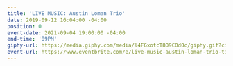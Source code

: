 ```yaml
---
title: 'LIVE MUSIC: Austin Loman Trio'
date: 2019-09-12 16:04:00 -04:00
position: 0
event-date: 2021-09-04 19:00:00 -04:00
end-time: '09PM'
giphy-url: https://media.giphy.com/media/l4FGxotcT8O9C0d0c/giphy.gif?cid=ecf05e47tlamohik6opj1zysxy8rntdg1mde00yc385e6n7v&rid=giphy.gif&ct=g
event-url: https://www.eventbrite.com/e/live-music-austin-loman-trio-tickets-168128523941
---
```



